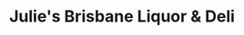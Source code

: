 ---
title: "Julie's Brisbane Liquor & Deli"
url: /brisbane/julies-brisbane-liquor-and-deli/
shop: alcohol
---